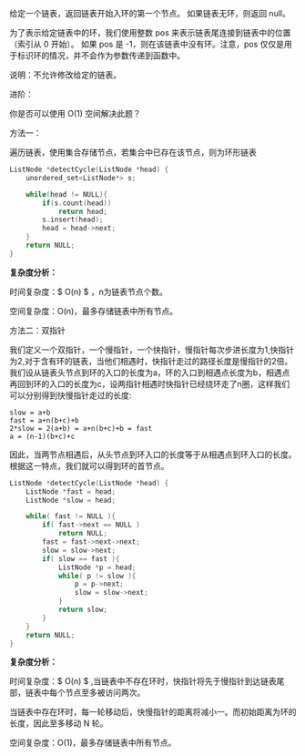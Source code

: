 给定一个链表，返回链表开始入环的第一个节点。 如果链表无环，则返回 null。

为了表示给定链表中的环，我们使用整数 pos 来表示链表尾连接到链表中的位置（索引从 0 开始）。 如果 pos 是 -1，则在该链表中没有环。注意，pos 仅仅是用于标识环的情况，并不会作为参数传递到函数中。

说明：不允许修改给定的链表。

进阶：

你是否可以使用 O(1) 空间解决此题？



方法一：

遍历链表，使用集合存储节点，若集合中已存在该节点，则为环形链表

```c++
ListNode *detectCycle(ListNode *head) {
    unordered_set<ListNode*> s;

    while(head != NULL){
        if(s.count(head))
            return head;
        s.insert(head);
        head = head->next;
    }
    return NULL;
}
```

<b>复杂度分析：</b>

时间复杂度：$ O(n) $ ，n为链表节点个数。

空间复杂度：O(n)，最多存储链表中所有节点。

方法二：双指针

我们定义一个双指针，一个慢指针，一个快指针，慢指针每次步进长度为1,快指针为2,对于含有环的链表，当他们相遇时，快指针走过的路径长度是慢指针的2倍。我们设从链表头节点到环的入口的长度为a，环的入口到相遇点长度为b，相遇点再回到环的入口的长度为c，设两指针相遇时快指针已经绕环走了n圈，这样我们可以分别得到快慢指针走过的长度:

```
slow = a+b
fast = a+n(b+c)+b
2*slow = 2(a+b) = a+n(b+c)+b = fast 
a = (n-1)(b+c)+c
```

因此，当两节点相遇后，从头节点到环入口的长度等于从相遇点到环入口的长度。根据这一特点，我们就可以得到环的首节点。

```c++
ListNode *detectCycle(ListNode *head) {
    ListNode *fast = head;
    ListNode *slow = head;

    while( fast != NULL ){
        if( fast->next == NULL )
            return NULL;
        fast = fast->next->next;
        slow = slow->next;
        if( slow == fast ){
            ListNode *p = head;
            while( p != slow ){
                p = p->next;
                slow = slow->next;
            }
            return slow;
        }
    }
    return NULL;
}
```

<b>复杂度分析：</b>

时间复杂度：$ O(n) $ ,当链表中不存在环时，快指针将先于慢指针到达链表尾部，链表中每个节点至多被访问两次。

当链表中存在环时，每一轮移动后，快慢指针的距离将减小一。而初始距离为环的长度，因此至多移动 N 轮。

空间复杂度：O(1)，最多存储链表中所有节点。
